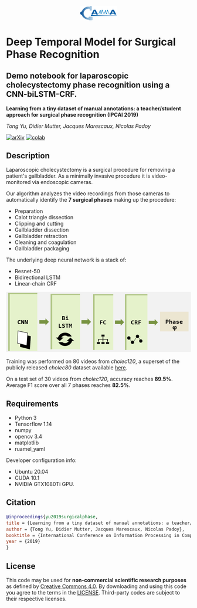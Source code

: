 <div align="center">
<a href="http://camma.u-strasbg.fr/">
<img src="visuals/camma_logo_tr.png" width="20%">
</a>
</div>

# Deep Temporal Model for Surgical Phase Recognition

Demo notebook for laparoscopic cholecystectomy phase recognition using a CNN-biLSTM-CRF.
-------------------
**Learning from a tiny dataset of manual annotations: a teacher/student approach for surgical phase recognition (IPCAI 2019)**

_Tong Yu, Didier Mutter, Jacques Marescaux, Nicolas Padoy_

[![arXiv](https://img.shields.io/badge/arxiv-1812.00033-red)](https://arxiv.org/abs/1812.00033)
[![colab](https://colab.research.google.com/assets/colab-badge.svg)](https://colab.research.google.com/github/CAMMA-public/Surgical-Phase-Recognition/blob/master/phase_recognition_demo_colab.ipynb)

## Description

Laparoscopic cholecystectomy is a surgical procedure for removing a patient's gallbladder. As a minimally invasive procedure it is video-monitored via endoscopic cameras.

Our algorithm analyzes the video recordings from those cameras to automatically identify the **7 surgical phases** making up the procedure:

- Preparation
- Calot triangle dissection
- Clipping and cutting
- Gallbladder dissection
- Gallbladder retraction
- Cleaning and coagulation
- Gallbladder packaging

The underlying deep neural network is a stack of:

- Resnet-50
- Bidirectional LSTM
- Linear-chain CRF

![model](visuals/model.png)

Training was performed on 80 videos from *cholec120*, a superset of the publicly released *cholec80* dataset available [here](http://camma.u-strasbg.fr/datasets).

On a test set of 30 videos from *cholec120*, accuracy reaches **89.5%**. Average F1 score over all 7 phases reaches **82.5%**.

## Requirements

- Python 3
- Tensorflow 1.14
- numpy
- opencv 3.4
- matplotlib
- ruamel_yaml

Developer configuration info:
- Ubuntu 20.04
- CUDA 10.1
- NVIDIA GTX1080Ti GPU.

## Citation
```bibtex
@inproceedings{yu2019surgicalphase,
title = {Learning from a tiny dataset of manual annotations: a teacher/student approach for surgical phase recognition},
author = {Tong Yu, Didier Mutter, Jacques Marescaux, Nicolas Padoy},
booktitle = {International Conference on Information Processing in Computer-Assisted Interventions},
year = {2019}
}
```

## License
This code may be used for **non-commercial scientific research purposes** as defined by [Creative Commons 4.0](https://creativecommons.org/licenses/by-nc-sa/4.0/legalcode). By downloading and using this code you agree to the terms in the [LICENSE](LICENSE). Third-party codes are subject to their respective licenses.
